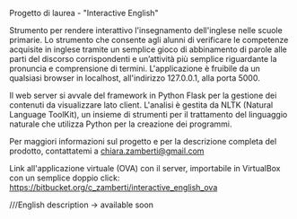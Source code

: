 Progetto di laurea - "Interactive English"


Strumento per rendere interattivo l'insegnamento dell'inglese nelle scuole primarie.
Lo strumento che consente agli alunni di verificare le competenze acquisite in inglese tramite un semplice gioco di abbinamento di parole alle parti del discorso corrispondenti e un’attività più semplice riguardante la pronuncia e comprensione di termini. L'applicazione è fruibile da un qualsiasi browser in localhost, all'indirizzo 127.0.0.1, alla porta 5000.

Il web server si avvale del framework in Python Flask per la gestione dei contenuti da visualizzare lato client.
L'analisi è gestita da NLTK (Natural Language ToolKit), un insieme di strumenti per il trattamento del linguaggio naturale che utilizza Python per la creazione dei programmi.


Per maggiori informazioni sul progetto e per la descrizione completa del prodotto, contattatemi a chiara.zamberti@gmail.com

Link all'applicazione virtuale (OVA) con il server, importabile in VirtualBox con un semplice doppio click: https://bitbucket.org/c_zamberti/interactive_english_ova



///English description -> available soon
